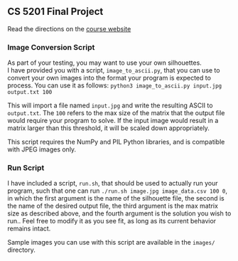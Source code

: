 ## CS 5201 Final Project
Read the directions on the [course website](https://jberm6.git-pages.mst.edu/essman/homework/hw7_final/)

### Image Conversion Script
As part of your testing, you may want to use your own silhouettes.  
I have provided you with a script, `image_to_ascii.py`, that you can use
to convert your own images into the format your program is expected to process.
You can use it as follows:
`python3 image_to_ascii.py input.jpg output.txt 100`

This will import a file named `input.jpg` and write the resulting ASCII to
`output.txt`.  The `100` refers to the max size of the matrix that the output
file would require your program to solve.  If the input image would result
in a matrix larger than this threshold, it will be scaled down appropriately.

This script requires the NumPy and PIL Python libraries, and is compatible
with JPEG images only.

### Run Script
I have included a script, `run.sh`, that should be used to actually run your program,
such that one can run `./run.sh image.jpg image_data.csv 100 0`, in which the first argument is
the name of the silhouette file, the second is the name of the desired output file,
the third argument is the max matrix size as described above, and the fourth argument is the
solution you wish to run..  Feel free to modify it as you see fit, as long as its current
behavior remains intact.

Sample images you can use with this script are available in the `images/` directory.
